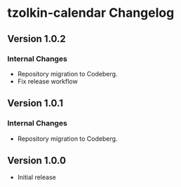 # tzolkin-calendar Changelog

## Version 1.0.2

### Internal Changes

* Repository migration to Codeberg.
* Fix release workflow

## Version 1.0.1

### Internal Changes

* Repository migration to Codeberg.

## Version 1.0.0

* Initial release
